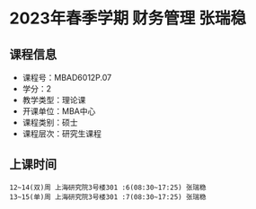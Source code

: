 # 2023年春季学期 财务管理 张瑞稳






## 课程信息

- 课程号：MBAD6012P.07
- 学分：2
- 教学类型：理论课
- 开课单位：MBA中心
- 课程类别：硕士
- 课程层次：研究生课程

## 上课时间

```
12~14(双)周 上海研究院3号楼301 :6(08:30~17:25) 张瑞稳
13~15(单)周 上海研究院3号楼301 :7(08:30~17:25) 张瑞稳
```

